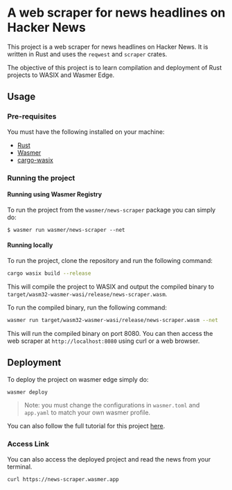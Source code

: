 # A web scraper for news headlines on Hacker News

This project is a web scraper for news headlines on Hacker News. It is written in Rust and uses the `reqwest` and `scraper` crates.

The objective of this project is to learn compilation and deployment of Rust projects to WASIX and Wasmer Edge.

## Usage

### Pre-requisites

You must have the following installed on your machine:

- [Rust](https://rustup.rs/)
- [Wasmer](https://docs.wasmer.io/install)
- [cargo-wasix](https://crates.io/crates/cargo-wasix)

### Running the project

#### Running using Wasmer Registry

To run the project from the `wasmer/news-scraper` package you can simply do:

```shell
$ wasmer run wasmer/news-scraper --net
```

#### Running locally

To run the project, clone the repository and run the following command:

```bash
cargo wasix build --release
```

This will compile the project to WASIX and output the compiled binary to `target/wasm32-wasmer-wasi/release/news-scraper.wasm`.

To run the compiled binary, run the following command:

```bash
wasmer run target/wasm32-wasmer-wasi/release/news-scraper.wasm --net
```

This will run the compiled binary on port 8080. You can then access the web scraper at `http://localhost:8080` using curl or a web browser.

## Deployment

To deploy the project on wasmer edge simply do:

```bash
wasmer deploy
```

> Note: you must change the configurations in `wasmer.toml` and `app.yaml` to match your own wasmer profile.

You can also follow the full tutorial for this project [here](/todo/).

### Access Link

You can also access the deployed project and read the news from your terminal.

```bash
curl https://news-scraper.wasmer.app
```
